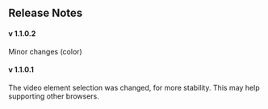 ## Release Notes

#### v 1.1.0.2
Minor changes (color)

#### v 1.1.0.1
The video element selection was changed, for more stability.
This may help supporting other browsers.
